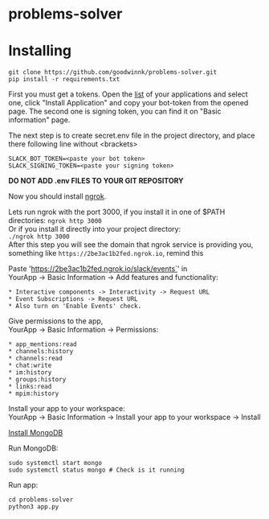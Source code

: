 # problems-solver

# Installing

```
git clone https://github.com/goodwinnk/problems-solver.git
pip install -r requirements.txt
```

First you must get a tokens. Open the [list](https://api.slack.com/apps) of your applications and select one,
click "Install Application" and copy your bot-token from the opened page. The second one is signing token,
you can find it on "Basic information" page. 

The next step is to create secret.env file in the project directory,
and place there following line without \<brackets\>  
```
SLACK_BOT_TOKEN=<paste your bot token>
SLACK_SIGNING_TOKEN=<paste your signing token>
```
  
**DO NOT ADD .env FILES TO YOUR GIT REPOSITORY**

Now you should install [ngrok](https://ngrok.com).

Lets run ngrok with the port 3000, if you install it in one of $PATH directories:
```ngrok http 3000```  
Or if you install it directly into your project directory:  
```./ngrok http 3000```  
After this step you will see the domain that ngrok service is providing you, 
something like `https://2be3ac1b2fed.ngrok.io`, remind this 

Paste 'https://2be3ac1b2fed.ngrok.io/slack/events`' in  
YourApp -> Basic Information -> Add features and functionality:

    * Interactive components -> Interactivity -> Request URL
    * Event Subscriptions -> Request URL
    * Also turn on 'Enable Events' check.

Give permissions to the app,   
YourApp -> Basic Information -> Permissions:

    * app_mentions:read
    * channels:history
    * channels:read
    * chat:write
    * im:history
    * groups:history
    * links:read
    * mpim:history
    
Install your app to your workspace:  
YourApp -> Basic Information -> Install your app to your workspace -> Install

[Install MongoDB](https://docs.mongodb.com/manual/installation/)

Run MongoDB:

```
sudo systemctl start mongo
sudo systemctl status mongo # Check is it running

```

Run app:
```
cd problems-solver
python3 app.py
```

